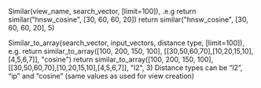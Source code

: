 

Similar(view_name, search_vector, [limit=100]), .e.g
return similar("hnsw_cosine", [30, 60, 60, 20])
return similar("hnsw_cosine", [30, 60, 60, 20], 5)

Similar_to_array(search_vector, input_vectors, distance type, [limit=100]), e.g.
return similar_to_array([100, 200, 150, 100], [[30,50,60,70],[10,20,15,10],[4,5,6,7]], \"cosine\")
return similar_to_array([100, 200, 150, 100], [[30,50,60,70],[10,20,15,10],[4,5,6,7]], \"l2\", 3)
Distance types can be “l2”, “ip” and “cosine” (same values as used for view creation)
